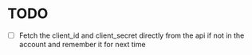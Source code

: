 TODO
=============================

 - [ ] Fetch the client_id and client_secret directly from the api if not in the account and
   remember it for next time
